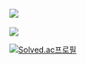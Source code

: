 <img src="https://github-readme-stats.vercel.app/api/top-langs/?username=isayaksh&layout=compact"><br><br>
<img src="https://github-readme-stats.vercel.app/api?username=isayaksh&show_icons=true">

<!-- Baek Joon -->
[![Solved.ac프로필](http://mazassumnida.wtf/api/v2/generate_badge?boj=isayaksh)](https://solved.ac/isayaksh)

<!---
isayaksh/isayaksh is a ✨ special ✨ repository because its `README.md` (this file) appears on your GitHub profile.
You can click the Preview link to take a look at your changes.
--->
